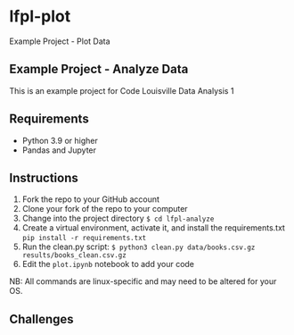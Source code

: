 # lfpl-plot
Example Project - Plot Data

## Example Project - Analyze Data

This is an example project for Code Louisville Data Analysis 1

## Requirements

- Python 3.9 or higher
- Pandas and Jupyter

## Instructions

1. Fork the repo to your GitHub account
1. Clone your fork of the repo to your computer
1. Change into the project directory `$ cd lfpl-analyze`
1. Create a virtual environment, activate it, and install the requirements.txt `pip install -r requirements.txt`
1. Run the clean.py script: `$ python3 clean.py data/books.csv.gz results/books_clean.csv.gz`
1. Edit the `plot.ipynb` notebook to add your code

NB: All commands are linux-specific and may need to be altered for your OS.

## Challenges

